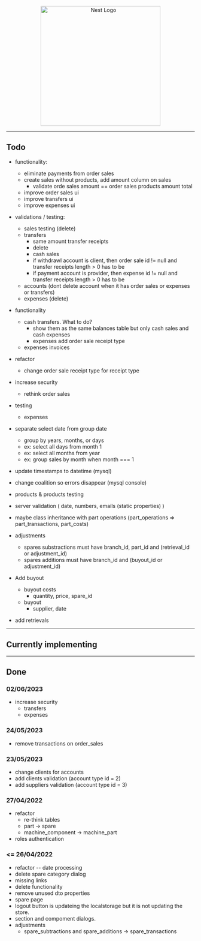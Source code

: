 <p align="center">
  <a href="http://nestjs.com/" target="blank"><img src="https://nestjs.com/img/logo_text.svg" width="320" alt="Nest Logo" /></a>
</p>




-------------------------------------------------------------------------------------------------


## Todo

* functionality:
  * eliminate payments from order sales
  * create sales without products, add amount column on sales 
    * validate orde sales amount  == order sales products amount total
  * improve order sales ui
  * improve transfers ui
  * improve expenses ui
* validations / testing:
  * sales testing (delete)
  * transfers
    * same amount transfer receipts
    * delete
    * cash sales
    * if withdrawl account is client, then order sale id != null and transfer receipts length > 0 has to be
    * if payment account is provider, then expense id != null and transfer receipts length > 0 has to be
  * accounts (dont delete account when it has order sales or expenses or transfers)
  * expenses  (delete)

* functionality
  * cash transfers. What to do?
    * show them as the same balances table but only cash sales and cash expenses
    * expenses add order sale receipt type
  * expenses invoices
* refactor
  * change order sale receipt type for receipt type
* increase security
  * rethink order sales
* testing 
  * expenses



* separate select date from group date
  * group by years, months, or days 
  * ex: select all days from month 1
  * ex: select all months from year
  * ex: group sales by month when month === 1
* update timestamps to datetime (mysql)
* change coalition so errors disappear (mysql console)



* products & products testing
* server validation ( date, numbers, emails  (static properties) )
* maybe class inheritance with part operations (part_operations => part_transactions, part_costs)
* adjustments
    * spares substractions must have branch_id, part_id and (retrieval_id or adjustment_id)
    * spares additions must have branch_id and (buyout_id or adjustment_id)
* Add buyout
    * buyout costs
        * quantity, price, spare_id
    * buyout
        * supplier, date
* add retrievals



-------------------------------------------------------------------------------------------------



## Currently implementing



-------------------------------------------------------------------------------------------------




## Done

### 02/06/2023

* increase security
  * transfers
  * expenses

### 24/05/2023

* remove transactions on order_sales

### 23/05/2023

* change clients for accounts
* add clients validation (account type id = 2)
* add suppliers validation (account type id = 3)



### 27/04/2022

* refactor
    * re-think tables
    * part -> spare
    * machine_component -> machine_part
* roles authentication


### <= 26/04/2022

* refactor -- date processing
* delete spare category dialog
* missing links
* delete functionality
* remove unused dto properties
* spare page
* logout button is updateing the localstorage but it is not updating the store.
* section and compoment dialogs.
* adjustments
    * spare_subtractions and spare_additions -> spare_transactions


    

